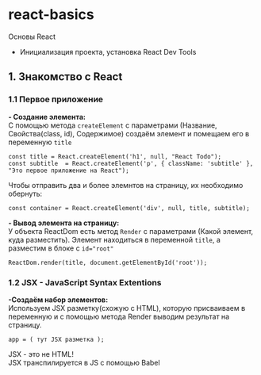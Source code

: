 # react-basics
Основы React

- Инициализация проекта, установка React Dev Tools

<h2>1. Знакомство с React</h2>
<h3>1.1 Первое приложение</h3>
<p><b>- Создание элемента:</b><br/>
С помощью метода <code>createElement</code> с параметрами (Название, Свойства(class, id), Содержимое) создаём элемент и помещаем его в переменную <code>title</code></p>
<pre><code>const title = React.createElement('h1', null, "React Todo");</code>
<code>const subtitle  = React.createElement('p', { className: 'subtitle' }, "Это первое приложение на React");</code></pre>
<p>Чтобы отправить два и более элемнтов на страницу, их необходимо обернуть:</p>
<pre><code>const container = React.createElement('div', null, title, subtitle);</code></pre>
<p><b>- Вывод элемента на страницу:</b><br/>
У объекта ReactDom есть метод <code>Render</code> с параметрами (Какой элемент, куда разместить). Элемент находиться в переменной <code>title</code>, а разместим в блоке с <code>id="root"</code></p>
<pre><code>ReactDom.render(title, document.getElementById('root'));</code></pre>
<h3>1.2 JSX - JavaScript Syntax Extentions</h3>
<p><b>-Создаём набор элементов:</b><br/>
Используем JSX разметку(cхожую с HTML), которую присваиваем в переменную и с помощью метода Render выводим результат на страницу.</p>
<pre><code>app = ( тут JSX разметка );</code></pre>
<p>JSX - это не HTML!<br/>JSX транспилируется в JS с помощью Babel</p>
